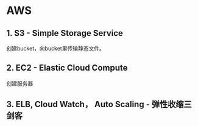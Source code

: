 # AWS

## 1. S3 - Simple Storage Service
创建bucket，向bucket里传输静态文件。

## 2. EC2 - Elastic Cloud Compute
创建服务器

## 3. ELB, Cloud Watch， Auto Scaling - 弹性收缩三剑客